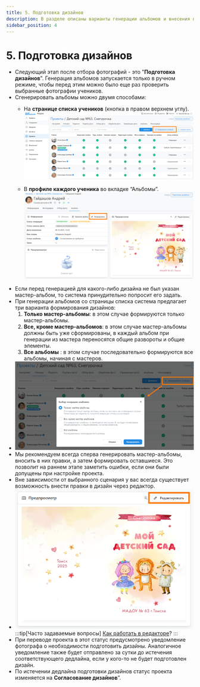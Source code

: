 ```yaml
---
title: 5. Подготовка дизайнов
description: В разделе описаны варианты генерации альбомов и внесения правок в дизайн
sidebar_position: 4
---
```


# 5. Подготовка дизайнов
* Следующий этап после отбора фотографий - это "__Подготовка дизайнов__". Генерация альбомов запускается только в ручном режиме, чтобы перед этим можно было еще раз проверить выбранные фотографии учеников.
* Сгенерировать альбомы можно двумя способами:
    + На __странице списка учеников__ (кнопка в правом верхнем углу).
   ![](../_media/projects/album-generation-1.png)

    + В __профиле каждого ученика__ во вкладке “Альбомы”.
    ![](../_media/projects/album-generation-2.png)
* Если перед генерацией для какого-либо дизайна не был указан мастер-альбом, то система принудительно попросит его задать.
* При генерации альбомов со страницы списка система предлагает три варианта формирования дизайнов:
    1. __Только мастер-альбомы__:  в этом случае формируются только мастер-альбомы.
    2. __Все, кроме мастер-альбомов__: в этом случае мастер-альбомы должны быть уже сформированы, в каждый альбом при генерации из мастера переносятся общие развороты и общие элементы.
    3. __Все альбомы__ : в этом случае последовательно формируются все альбомы, начиная с мастеров. 
* ![](../_media/projects/album-generation-selection.png)
* Мы рекомендуем всегда сперва генерировать мастер-альбомы, вносить в них правки, а затем формировать оставшиеся. Это позволит на раннем этапе заметить ошибки, если они были допущены при настройке проекта.
* Вне зависимости от выбранного сценария у вас всегда существует возможность внести правки в дизайн через редактор.
* ![](../_media/projects/edit-album.png)
:::tip[Часто задаваемые вопросы]
[Как работать в редакторе](/faq/editor-work)?
:::
* При переводе проекта в этот статус предусмотрено уведомление фотографа о необходимости подготовить дизайны. Аналогичное уведомление также будет отправлено за сутки до истечения соответствующего дедлайна, если у кого-то не будет подготовлен дизайн.
* По истечении дедлайна подготовки дизайнов статус проекта изменяется на __Согласование дизайнов__”.